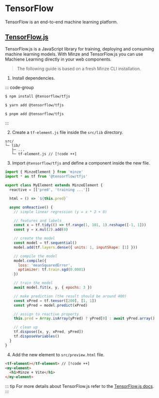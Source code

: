 # TensorFlow

TensorFlow is an end-to-end machine learning platform.

## [TensorFlow.js](https://www.tensorflow.org/js)

TensorFlow.js is a JavaScript library for training, deploying and consuming machine learning models. With Minze and TensorFlow.js you can use Machiene Learning directly in your web components.

> The following guide is based on a fresh Minze CLI installation.

1. Install dependencies.

::: code-group

```bash [npm]
$ npm install @tensorflow/tfjs
```

```bash [yarn]
$ yarn add @tensorflow/tfjs
```

```bash [pnpm]
$ pnpm add @tensorflow/tfjs
```

:::

2. Create a `tf-element.js` file inside the `src/lib` directory.

```
src/
└─ lib/
   ├─ ...
   └─ tf-element.js // [!code ++]
```

3. Import `@tensorflow/tfjs` and define a component inside the new file.

```js
import { MinzeElement } from 'minze'
import * as tf from '@tensorflow/tfjs'

export class MyElement extends MinzeElement {
  reactive = [['pred', 'training ...']]

  html = () => `${this.pred}`

  async onReactive() {
    // simple linear regression (y = x * 2 + 0)

    // features and labels
    const x = tf.tidy(() => tf.range(1, 101, 1).reshape([-1, 1]))
    const y = x.mul(2).add(0)

    // create the model
    const model = tf.sequential()
    model.add(tf.layers.dense({ units: 1, inputShape: [1] }))

    // compile the model
    model.compile({
      loss: 'meanSquaredError',
      optimizer: tf.train.sgd(0.0001)
    })

    // train the model
    await model.fit(x, y, { epochs: 3 })

    // make prediction (the result should be around 400)
    const xPred = tf.tensor([200], [1, 1])
    const yPred = model.predict(xPred)

    // assign to reactive property
    this.pred = Array.isArray(yPred) ? yPred[0] : await yPred.array()

    // clean up
    tf.dispose([x, y, xPred, yPred])
    tf.disposeVariables()
  }
}
```

4. Add the new element to `src/preview.html` file.

<!-- prettier-ignore-start -->
```html
<tf-element></tf-element> // [!code ++]
<my-element>
  <h1>Minze + Vite</h1>
</my-element>
```
<!-- prettier-ignore-end -->

::: tip
For more details about TensorFlow.js refer to the [TensorFlow.js docs](https://www.tensorflow.org/js).
:::
